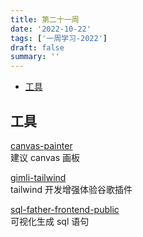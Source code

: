 ```yaml
---
title: 第二十一周
date: '2022-10-22'
tags: ['一周学习-2022']
draft: false
summary: ''
---
```


- [工具](#工具)

## 工具

[canvas-painter](https://github.com/chenyulian/canvas-painter)  
建议 canvas 画板

[gimli-tailwind](https://chrome.google.com/webstore/detail/gimli-tailwind/fojckembkmaoehhmkiomebhkcengcljl)  
tailwind 开发增强体验谷歌插件

[sql-father-frontend-public](https://github.com/liyupi/sql-father-frontend-public)  
可视化生成 sql 语句
